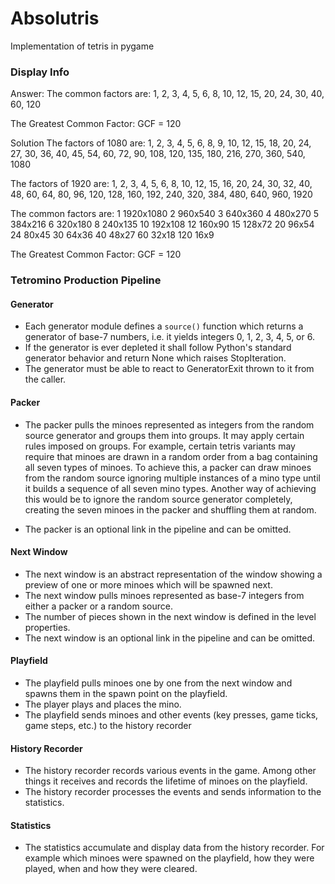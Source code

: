 # Absolutris

Implementation of tetris in pygame

### Display Info

Answer:
The common factors are:
    1, 2, 3, 4, 5, 6, 8, 10, 12, 15, 20, 24, 30, 40, 60, 120

The Greatest Common Factor:
    GCF = 120

Solution
The factors of 1080 are:
    1, 2, 3, 4, 5, 6, 8, 9, 10, 12, 15, 18, 20, 24, 27, 30, 36, 40, 45, 54, 60, 72, 90, 108, 120, 135, 180, 216, 270, 360, 540, 1080

The factors of 1920 are:
    1, 2, 3, 4, 5, 6, 8, 10, 12, 15, 16, 20, 24, 30, 32, 40, 48, 60, 64, 80, 96, 120, 128, 160, 192, 240, 320, 384, 480, 640, 960, 1920

The common factors are:
    1	1920x1080
    2	960x540
    3	640x360
    4	480x270
    5	384x216
    6	320x180
    8	240x135
    10	192x108
    12	160x90
    15	128x72
    20	96x54
    24	80x45
    30	64x36
    40	48x27
    60	32x18
    120	16x9

The Greatest Common Factor:
    GCF = 120


### Tetromino Production Pipeline

#### Generator

* Each generator module defines a `source()` function which returns a generator of base-7 numbers, i.e. it yields integers 0, 1, 2, 3, 4, 5, or 6.
* If the generator is ever depleted it shall follow Python's standard generator behavior and return None which raises StopIteration.
* The generator must be able to react to GeneratorExit thrown to it from the caller.

#### Packer

* The packer pulls the minoes represented as integers from the random source generator and groups them into groups. It may apply certain rules imposed on groups. For example, certain tetris variants may require that minoes are drawn in a random order from a bag containing all seven types of minoes. To achieve this, a packer can draw minoes from the random source ignoring multiple instances of a mino type until it builds a sequence of all seven mino types. Another way of achieving this would be to ignore the random source generator completely, creating the seven minoes in the packer and shuffling them at random.

* The packer is an optional link in the pipeline and can be omitted.

#### Next Window

* The next window is an abstract representation of the window showing a preview of one or more minoes which will be spawned next.
* The next window pulls minoes represented as base-7 integers from either a packer or a random source.
* The number of pieces shown in the next window is defined in the level properties.
* The next window is an optional link in the pipeline and can be omitted.

#### Playfield

* The playfield pulls minoes one by one from the next window and spawns them in the spawn point on the playfield.
* The player plays and places the mino.
* The playfield sends minoes and other events (key presses, game ticks, game steps, etc.) to the history recorder

#### History Recorder

* The history recorder records various events in the game. Among other things it receives and records the lifetime of minoes on the playfield.
* The history recorder processes the events and sends information to the statistics.

#### Statistics

* The statistics accumulate and display data from the history recorder. For example which minoes were spawned on the playfield, how they were played, when and how they were cleared.

